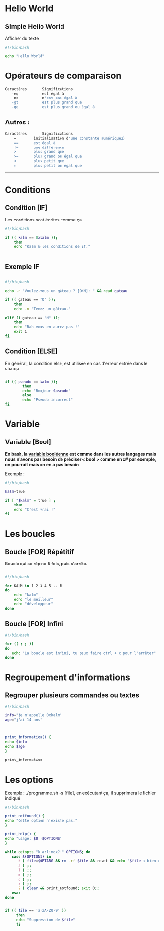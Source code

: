 <h1> Hello World </h1>
<h2> Simple Hello World </h2>
<p> Afficher du texte </p>

```BASH
#!/bin/bash

echo "Hello World"
```
<h1>Opérateurs de comparaison</h1>

```BASH
Caractères       Significations
   -eq	         est égal à
   -ne	         n'est pas égal à
   -gt	         est plus grand que
   -ge	         est plus grand ou égal à
   ```

<h2> Autres : </h2>

```BASH
Caractères       Significations
    = 		 initialisation d'une constante numérique2)
    == 		 est égal à
    != 		 une différence
    > 		 plus grand que
    >= 		 plus grand ou égal que
    < 		 plus petit que
    ⇐ 		 plus petit ou égal que
```

<hr>

<h1> Conditions </h1>

<h2> Condition [IF] </h2>
<p> Les conditions sont écrites comme ça </p>

```BASH
#!/bin/bash

if (( kalm == 0xkalm ));
    then 
    echo "Kalm & les conditions de if."
 
```

<h2> Exemple IF </h2>

```BASH

#!/bin/bash

echo -n "Voulez-vous un gâteau ? [O/N]: " && read gateau

if (( gateau == "O" ));
    then
    echo -n "Tenez un gâteau."
    
elif (( gateau == "N" ));
    then
    echo "Bah vous en aurez pas !"
    exit 1
fi
```

<h2> Condition [ELSE] </h2>
<p> En général, la condition else, est utilisée en cas d'erreur entrée dans le champ </p>

```BASH

if (( pseudo == kalm ));
        then
        echo "Bonjour $pseudo"
        else 
        echo "Pseudo incorrect"
fi 

```

<h1> Variable </h1>

<h2> Variable [Bool] </h2>

**En bash, la [variable booléenne](https://fr.wikipedia.org/wiki/Bool%C3%A9en) est comme dans les autres langages mais nous n'avons pas besoin de préciser 
< bool > comme en c# par exemple, on pourrait mais on en a pas besoin**

Exemple : 


```BASH
#!/bin/bash

kalm=true

if [ "$kalm" = true ] ; 
    then
    echo "C'est vrai !"
fi
```

<h1> Les boucles </h1>

<h2> Boucle [FOR] Répétitif </h2>
<p> Boucle qui se répète 5 fois, puis s'arrête. </p>
    
```BASH

#!/bin/bash

for KALM in 1 2 3 4 5 .. N
do
	echo "kalm"
	echo "le meilleur"
	echo "développeur"
done
```

<h2> Boucle [FOR] Infini </h2>

```BASH
#!/bin/bash

for (( ; ; ))
do
   echo "La boucle est infini, tu peux faire ctrl + c pour l'arrêter"
done
```

<h1> Regroupement d'informations </h1>
<h2> Regrouper plusieurs commandes ou textes</h2>

```BASH
#!/bin/bash

info="je m'appelle 0xkalm"
age="j'ai 14 ans"



print_information() {
echo $info
echo $age
}

print_information
```

<h1> Les options </h1>
<p> Exemple : ./programme.sh -s [file], en exécutant ça, il supprimera le fichier indiqué </p>

```BASH
#!/bin/bash

print_notfound() {
echo "Cette option n'existe pas."
}

print_help() {
echo "Usage: $0 -$OPTIONS"
}

while getopts "k:a:l:mox?:" OPTIONS; do 
   case ${OPTIONS} in
      k ) file=$OPTARG && rm -rf $file && reset && echo "$file a bien été supprimé" ;;
      a ) ;;
      l ) ;;
      m ) ;;
      o ) ;;
      x ) ;;
      ? ) clear && print_notfound; exit 0;;
   esac
done


if (( file == 'a-zA-Z0-9' ))
     then 
     echo "Suppression de $file"
     fi
```
